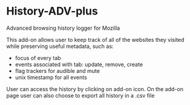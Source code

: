 # History-ADV-plus
Advanced browsing history logger for Mozilla 


This add-on allows user to keep track of all of the websites they visited while preserving useful metadata, such as:
- focus of every tab
- events associated with tab: update, remove, create
- flag trackers for audible and mute
- unix timestamp for all events

User can access the history by clicking on add-on icon. On the add-on page user can also choose to export all history in a .csv file
